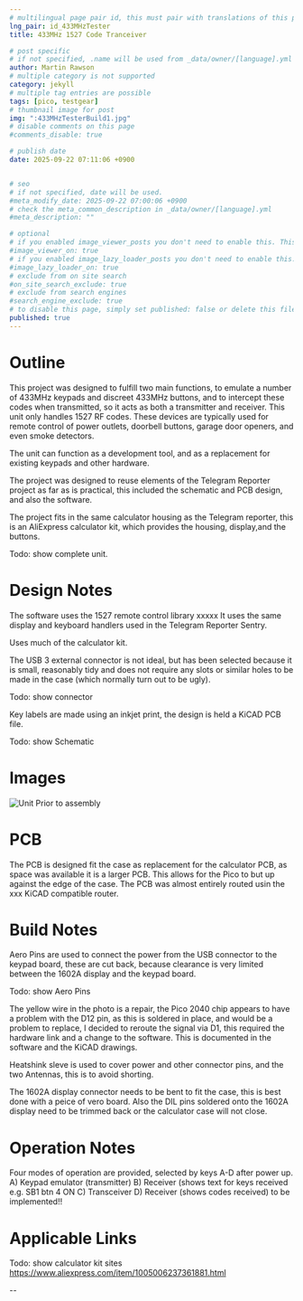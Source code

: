 ```yaml
---
# multilingual page pair id, this must pair with translations of this page. (This name must be unique)
lng_pair: id_433MHzTester
title: 433MHz 1527 Code Tranceiver

# post specific
# if not specified, .name will be used from _data/owner/[language].yml
author: Martin Rawson
# multiple category is not supported
category: jekyll
# multiple tag entries are possible
tags: [pico, testgear]
# thumbnail image for post
img: ":433MHzTesterBuild1.jpg"
# disable comments on this page
#comments_disable: true

# publish date
date: 2025-09-22 07:11:06 +0900


# seo
# if not specified, date will be used.
#meta_modify_date: 2025-09-22 07:00:06 +0900
# check the meta_common_description in _data/owner/[language].yml
#meta_description: ""

# optional
# if you enabled image_viewer_posts you don't need to enable this. This is only if image_viewer_posts = false
#image_viewer_on: true
# if you enabled image_lazy_loader_posts you don't need to enable this. This is only if image_lazy_loader_posts = false
#image_lazy_loader_on: true
# exclude from on site search
#on_site_search_exclude: true
# exclude from search engines
#search_engine_exclude: true
# to disable this page, simply set published: false or delete this file
published: true
---
```


<!-- outline-start -->

# Outline


This project was designed to fulfill two main functions, to emulate a number of 433MHz keypads and discreet 433MHz buttons, 
and to intercept these codes when transmitted, so it acts as both a transmitter and receiver.
This unit only handles 1527 RF codes.
These devices are typically used for remote control of power outlets, doorbell buttons, garage door openers, and even smoke detectors.

The unit can function as a development tool, and as a replacement for existing keypads and other hardware.

The project was designed to reuse elements of the Telegram Reporter project as far as is practical,
this included the schematic and PCB design, and also the software.

The project fits in the same calculator housing as the Telegram reporter, this is an AliExpress calculator kit, 
which provides the housing, display,and the buttons.

Todo: show  complete unit.
<!-- outline-end -->
# Design Notes

The software uses the 1527 remote control library xxxxx
It uses the same display and keyboard handlers used in the Telegram Reporter Sentry.

Uses much of the calculator kit.

The USB 3 external connector is not ideal, but has been selected because it is small, reasonably tidy and does not require
any slots or similar holes to be made in the case (which normally turn out to be ugly).

Todo: show connector

Key labels are made using an inkjet print, the design is held a KiCAD PCB file.

Todo: show Schematic

# Images

![Unit Prior to assembly](:433MHzTesterBuild1.jpg)

# PCB

The PCB is designed fit the case as replacement for the calculator PCB, as space was available it is a larger PCB.
This allows for the Pico to but up against the edge of the case. The PCB was almost entirely routed usin the xxx 
KiCAD compatible router.

# Build Notes

Aero Pins are used to connect the power from the USB connector to the keypad board, these are cut back,
because clearance is very limited between the 1602A display and the keypad board.

Todo: show Aero Pins

The yellow wire in the photo is a repair, the Pico 2040 chip appears to have a problem with the D12 pin, as this
is soldered in place, and would be a problem to replace, I decided to reroute the signal via D1, this required the
hardware link and a change to the software. This is documented in the software and the KiCAD drawings.

Heatshink sleve is used to cover power and other connector pins, and the two Antennas, this is to avoid shorting.

The 1602A display connector needs to be bent to fit the case, this is best done with a peice of vero board.
Also the DIL pins soldered onto the 1602A display need to be trimmed back or the calculator case will not close.

# Operation Notes

Four modes of operation are provided, selected by keys A-D after power up.
A) Keypad emulator (transmitter)
B) Receiver (shows text for keys received e.g. SB1 btn 4 ON
C) Transceiver
D) Receiver (shows codes received) to be implemented!!


# Applicable Links

Todo: show calculator kit sites
https://www.aliexpress.com/item/1005006237361881.html

--



